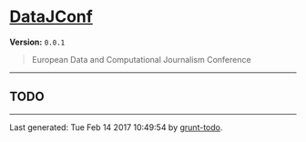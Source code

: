 # [DataJConf]( https://github.com/martinjc/datajconf.git.git#readme )

**Version:** `0.0.1`

> European Data and Computational Journalism Conference

* * *

## TODO


* * *

Last generated: Tue Feb 14 2017 10:49:54 by [grunt-todo](https://github.com/leny/grunt-todo).
